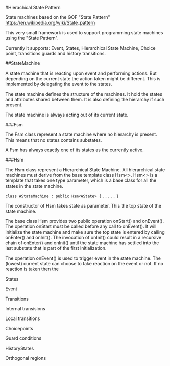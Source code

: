 #Hierachical State Pattern

State machines based on the GOF "State Pattern" https://en.wikipedia.org/wiki/State_pattern

This very small framework is used to support programming state machines using the "State Pattern".

Currently it supports: Event, States, Hierarchical State Machine, Choice point, transitions guards and history transitions.

##StateMachine

A state machine that is reacting upon event and performing actions. But depending on the current state the action taken might be different. This is implemented by delegating the event to the states.

The state machine defines the structure of the machines. It hold the states and attributes shared between them. It is also defining the hierarchy if such present.

The state machine is always acting out of its current state.

###Fsm

The Fsm class represent a state machine where no hierarchy is present. This means that no states contains substates.

A Fsm has always exactly one of its states as the currently active. 

###Hsm

The Hsm class represent a Hierarchical State Machine. All hierarchical state machines must derive from the base template class Hsm<>. Hsm<> is a template that takes one type parameter, which is a base class for all the states in the state machine.

`class AStateMachine : public Hsm<AState> {`
`...`
`..`
`}`

The constructor of Hsm takes state as parameter. This the top state of the state machine.

The base class Hsm provides two public operation onStart() and onEvent(). The operation onStart must be called before any call to onEvent(). It will initialize the state machine and make sure the top state is entered by calling onEnter() and onInit(). The invocation of onInit() could result in a recursive chain of onEnter() and onInit() until the state machine has settled into the last substate that is part of the first initialization.

The operation onEvent() is used to trigger event in the state machine. The (lowest) current state can choose to take reaction on the event or not. If no reaction is taken then the 


States



Event

Transitions

Internal transisions

Local transitions

Choicepoints

Guard conditions

HistoryStates

Orthogonal regions
